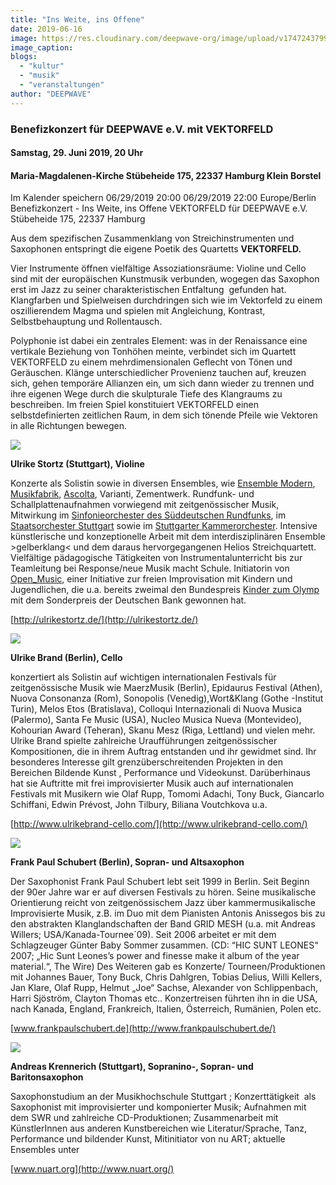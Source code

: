 ```yaml
---
title: "Ins Weite, ins Offene"
date: 2019-06-16
image: https://res.cloudinary.com/deepwave-org/image/upload/v1747243799/deepwave.org/VEKTORFELD_DINA_1_klein.png
image_caption:
blogs: 
  - "kultur"
  - "musik"
  - "veranstaltungen"
author: "DEEPWAVE"
---
```


### Benefizkonzert für DEEPWAVE e.V. mit VEKTORFELD

#### Samstag, 29. Juni 2019, 20 Uhr

#### Maria-Magdalenen-Kirche Stübeheide 175, 22337 Hamburg Klein Borstel

Im Kalender speichern 06/29/2019 20:00 06/29/2019 22:00 Europe/Berlin Benefizkonzert - Ins Weite, ins Offene VEKTORFELD für DEEPWAVE e.V. Stübeheide 175, 22337 Hamburg

Aus dem spezifischen Zusammenklang von Streichinstrumenten und  Saxophonen entspringt die eigene Poetik des Quartetts **VEKTORFELD.**

Vier Instrumente öffnen vielfältige Assoziationsräume: Violine und Cello sind mit der europäischen Kunstmusik verbunden, wogegen das Saxophon erst im Jazz zu seiner charakteristischen Entfaltung  gefunden hat. Klangfarben und Spielweisen durchdringen sich wie im Vektorfeld zu einem oszillierendem Magma und spielen mit Angleichung, Kontrast, Selbstbehauptung und Rollentausch.

Polyphonie ist dabei ein zentrales Element: was in der Renaissance eine vertikale Beziehung von Tonhöhen meinte, verbindet sich im Quartett VEKTORFELD zu einem mehrdimensionalen Geflecht von Tönen und Geräuschen. Klänge unterschiedlicher Provenienz tauchen auf, kreuzen sich, gehen temporäre Allianzen ein, um sich dann wieder zu trennen und ihre eigenen Wege durch die skulpturale Tiefe des Klangraums zu beschreiben. Im freien Spiel konstituiert VEKTORFELD einen selbstdefinierten zeitlichen Raum, in dem sich tönende Pfeile wie Vektoren in alle Richtungen bewegen.

![](https://res.cloudinary.com/deepwave-org/image/upload/v1747266943/deepwave.org/heinz-heiss-e1492969034678.jpg)

**Ulrike Stortz (Stuttgart), Violine**

Konzerte als Solistin sowie in diversen Ensembles, wie [Ensemble Modern](https://www.ensemble-modern.com/), [Musikfabrik](http://www.musikfabrik.eu/), [Ascolta](http://www.ascolta.de/), Varianti, Zementwerk. Rundfunk- und Schallplattenaufnahmen vorwiegend mit zeitgenössischer Musik, Mitwirkung im [Sinfonieorchester des Süddeutschen Rundfunks](http://www.swr.de/rso), im [Staatsorchester Stuttgart](http://www.oper-stuttgart.de/staatsorchester-stuttgart) sowie im [Stuttgarter Kammerorchester](http://www.stuttgarter-kammerorchester.de/). Intensive künstlerische und konzeptionelle Arbeit mit dem interdisziplinären Ensemble >gelberklang< und dem daraus hervorgegangenen Helios Streichquartett. Vielfältige pädagogische Tätigkeiten von Instrumentalunterricht bis zur Teamleitung bei Response/neue Musik macht Schule. Initiatorin von [Open\_Music](http://open-music.eu/), einer Initiative zur freien Improvisation mit Kindern und Jugendlichen, die u.a. bereits zweimal den Bundespreis [Kinder zum Olymp](http://www.kulturstiftung.de/kinder-zum-olymp/) mit dem Sonderpreis der Deutschen Bank gewonnen hat.

[http://ulrikestortz.de/](http://ulrikestortz.de/)

![](https://res.cloudinary.com/deepwave-org/image/upload/v1747265824/deepwave.org/Ulrike-Brand-by-Ari-Persian-16.png)

**Ulrike Brand (Berlin), Cello**

konzertiert als Solistin auf wichtigen internationalen Festivals für zeitgenössische Musik wie MaerzMusik (Berlin), Epidaurus Festival (Athen), Nuova Consonanza (Rom), Sonopolis (Venedig),Wort&Klang (Gothe -Institut Turin), Melos Etos (Bratislava), Colloqui Internazionali di Nuova Musica (Palermo), Santa Fe Music (USA), Nucleo Musica Nueva (Montevideo), Kohourian Award (Teheran), Skanu Mesz (Riga, Lettland) und vielen mehr. Ulrike Brand spielte zahlreiche Uraufführungen zeitgenössischer Kompositionen, die in ihrem Auftrag entstanden und ihr gewidmet sind. Ihr besonderes Interesse gilt grenzüberschreitenden Projekten in den Bereichen Bildende Kunst , Performance und Videokunst. Darüberhinaus hat sie Auftritte mit frei improvisierter Musik auch auf internationalen Festivals mit Musikern wie Olaf Rupp, Tomomi Adachi, Tony Buck, Giancarlo Schiffani, Edwin Prévost, John Tilbury, Biliana Voutchkova u.a.

[http://www.ulrikebrand-cello.com/](http://www.ulrikebrand-cello.com/)

![](https://res.cloudinary.com/deepwave-org/image/upload/v1747265827/deepwave.org/frank-paul-schubert-1024x683.jpg)

**Frank Paul Schubert (Berlin), Sopran- und Altsaxophon**

Der Saxophonist Frank Paul Schubert lebt seit 1999 in Berlin. Seit Beginn der 90er Jahre war er auf diversen Festivals zu hören. Seine musikalische Orientierung reicht von zeitgenössischem Jazz über kammermusikalische Improvisierte Musik, z.B. im Duo mit dem Pianisten Antonis Anissegos bis zu den abstrakten Klanglandschaften der Band GRID MESH (u.a. mit Andreas Willers; USA/Kanada-Tournee´09). Seit 2006 arbeitet er mit dem Schlagzeuger Günter Baby Sommer zusammen. (CD: “HIC SUNT LEONES“ 2007; „Hic Sunt Leones’s power and finesse make it album of the year material.“, The Wire) Des Weiteren gab es Konzerte/ Tourneen/Produktionen mit Johannes Bauer, Tony Buck, Chris Dahlgren, Tobias Delius, Willi Kellers, Jan Klare, Olaf Rupp, Helmut „Joe“ Sachse, Alexander von Schlippenbach, Harri Sjöström, Clayton Thomas etc.. Konzertreisen führten ihn in die USA, nach Kanada, England, Frankreich, Italien, Österreich, Rumänien, Polen etc.

[www.frankpaulschubert.de](http://www.frankpaulschubert.de/)

![](https://res.cloudinary.com/deepwave-org/image/upload/v1747265829/deepwave.org/andreas-krennerich-by-jochen-quast-e1560718663167.jpg)

**Andreas Krennerich (Stuttgart), Sopranino-, Sopran- und Baritonsaxophon**

Saxophonstudium an der Musikhochschule Stuttgart ; Konzerttätigkeit  als Saxophonist mit improvisierter und komponierter Musik; Aufnahmen mit dem SWR und zahlreiche CD-Produktionen; Zusammenarbeit mit KünstlerInnen aus anderen Kunstbereichen wie Literatur/Sprache, Tanz, Performance und bildender Kunst, Mitinitiator von nu ART; aktuelle Ensembles unter

[www.nuart.org](http://www.nuart.org/)
